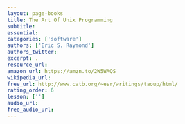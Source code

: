 ```yaml
---
layout: page-books
title: The Art Of Unix Programming
subtitle: 
essential: 
categories: ['software']
authors: ['Eric S. Raymond']
authors_twitter: 
excerpt: .
resource_url: 
amazon_url: https://amzn.to/2W5WAQS
wikipedia_url: 
free_url: http://www.catb.org/~esr/writings/taoup/html/
rating_order: 6
lesson: ['']
audio_url: 
free_audio_url: 
---
```

